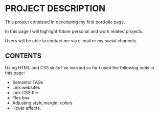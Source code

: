 # PROJECT DESCRIPTION

This project consisted in developing my first portfolio page.

In this page I will highlight future personal and work related projects.

Users will be able to contact me via e-mail or my social channels.

## CONTENTS

Using HTML and CSS skills I've learned so far I used the following tools in this page:

* Semantic TAGs
* Link websites
* Link CSS file
* Flex box
* Adjusting style,margin, colors
* Hover effects. 